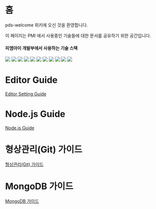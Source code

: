 # 홈

pds-welcome 위키에 오신 것을 환영합니다.

이 페이지는 PMI 에서 사용중인 기술들에 대한 문서를 공유하기 위한 공간입니다.

#### 피앰아이 개발부에서 사용하는 기술 스택  
<div>
  <img src="https://img.shields.io/badge/NestJS-E0234E?style=for-the-badge&logo=NestJS&logoColor=white">
  <img src="https://img.shields.io/badge/Node.js-339933?style=for-the-badge&logo=Node.js&logoColor=white">
  <img src="https://img.shields.io/badge/JavaScript-F7DF1E?style=for-the-badge&logo=JavaScript&logoColor=white">
  <img src="https://img.shields.io/badge/TypeScript-3178C6?style=for-the-badge&logo=TypeScript&logoColor=white">
  <img src="https://img.shields.io/badge/Vue.js-4FC08D?style=for-the-badge&logo=Vue.js&logoColor=white">
  <img src="https://img.shields.io/badge/Next.js-000000?style=for-the-badge&logo=Next.js&logoColor=white">
  <img src="https://img.shields.io/badge/MongoDB-47A248?style=for-the-badge&logo=MongoDB&logoColor=white">
  <img src="https://img.shields.io/badge/Amazon%20AWS-232F3E?style=for-the-badge&logo=Amazon%20AWS&logoColor=white">
  <img src="https://img.shields.io/badge/Kubernetes-326CE5?style=for-the-badge&logo=Kubernetes&logoColor=white">
  <img src="https://img.shields.io/badge/NGINX-009639?style=for-the-badge&logo=NGINX&logoColor=white">
  <img src="https://img.shields.io/badge/docker-2496ED?style=for-the-badge&logo=docker&logoColor=white">
</div>

# Editor Guide
[Editor Setting Guide](https://github.com/pmirnc-dev/pds-welcome/wiki/Editor-Setting-Guide)

# Node.js Guide
[Node.js Guide](https://github.com/pmirnc-dev/pds-welcome/wiki/Node.js-Guide)

# 형상관리(Git) 가이드
[형상관리(Git) 가이드](https://github.com/pmirnc-dev/pds-welcome/wiki/Configuration-Management)

# MongoDB 가이드

[MongoDB 가이드](https://github.com/pmirnc-dev/pds-welcome/wiki/MongoDB-Guide)